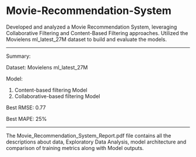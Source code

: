 # Movie-Recommendation-System
Developed and analyzed a Movie Recommendation System, leveraging Collaborative Filtering and Content-Based Filtering approaches. Utilized the Movielens ml_latest_27M dataset to build and evaluate the models. 

---
Summary:


Dataset: Movielens ml_latest_27M


Model: 
1. Content-based filtering Model
2. Collaborative-based filtering Model


Best RMSE: 0.77


Best MAPE: 25%

---
The Movie_Recommendation_System_Report.pdf file contains all the descriptions about data, Exploratory Data Analysis, model architecture and comparison of training metrics along with Model outputs.

